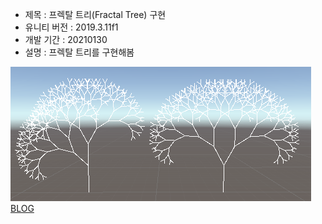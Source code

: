 + 제목 : 프렉탈 트리(Fractal Tree) 구현
+ 유니티 버전 : 2019.3.11f1
+ 개발 기간 : 20210130
+ 설명 : 프렉탈 트리를 구현해봄

![사진](./picture.PNG)
[BLOG](https://sagacityjang.tistory.com/123)
